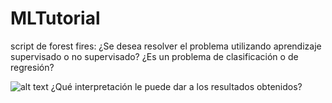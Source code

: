 # MLTutorial
script de forest fires:
¿Se desea resolver el problema utilizando aprendizaje supervisado o no supervisado? ¿Es un problema de clasificación o de regresión?

![alt text](https://github.com/Mateo1021/ml-tutorial/tree/master/img/imagen_2021-11-30_003231.png)
¿Qué interpretación le puede dar a los resultados obtenidos?
